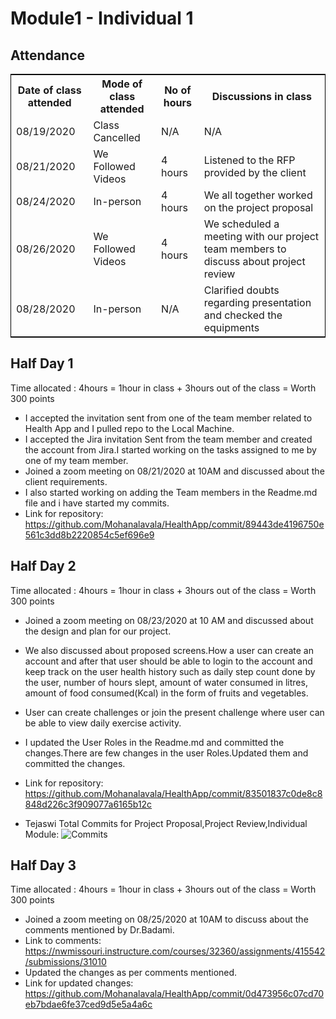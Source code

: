 # Module1 - Individual 1  

## Attendance
<table style="width:100%;border: 1px solid black;">
<tr>
<th>Date of class attended</th>	
<th>Mode of class attended</th>
<th>No of hours</th>
<th>Discussions in class</th>
</tr>
<tr>
<td>08/19/2020</td>
<td>Class Cancelled</td>
<td>N/A</td>
<td>N/A</td>
</tr>
<tr>
<td>08/21/2020</td>
<td>We Followed Videos</td>
<td> 4 hours</td>  
<td>Listened to the RFP provided by the client</td> 
</tr>
<tr>
<td>08/24/2020</td>
<td>In-person</td>
<td> 4 hours</td>
<td>We all together worked on the project proposal</td>
</tr>
<tr>
<td>08/26/2020</td>
<td>We Followed Videos</td>
<td> 4 hours</td>
<td>We scheduled a meeting with our project team members to discuss about project review</td>
</tr>
<tr>
<td>08/28/2020</td>
<td>In-person</td>
<td>N/A</td>
<td>Clarified doubts regarding presentation and checked the equipments</td>
</tr>
</table>

## Half Day 1  

Time allocated : 4hours = 1hour in class + 3hours out of the class = Worth 300 points  

- I accepted the invitation sent from one of the team member related to Health App and I pulled repo to the Local Machine.
- I accepted the Jira invitation Sent from the team member and created the account from Jira.I started working on the tasks assigned to me by one of my team member.
- Joined a zoom meeting on 08/21/2020 at 10AM and discussed about the client requirements.
- I also started working on adding the Team members in the Readme.md file and i have started my commits.  
- Link for repository: https://github.com/Mohanalavala/HealthApp/commit/89443de4196750e561c3dd8b2220854c5ef696e9

## Half Day 2  

Time allocated : 4hours = 1hour in class + 3hours out of the class = Worth 300 points  

- Joined a zoom meeting on 08/23/2020 at 10 AM and discussed about the design and plan for our project.
- We also discussed about proposed screens.How a user can create an account and after that user should be able to login to the account and keep track on the user health history such as daily step count done by the user, number of hours slept, amount of water consumed in litres, amount of food consumed(Kcal) in the form of fruits and vegetables.
- User can create challenges or join the present challenge where user can be able to view daily exercise activity.
- I updated the User Roles in the Readme.md and committed the changes.There are few changes in the user Roles.Updated them and committed the changes.
- Link for repository: https://github.com/Mohanalavala/HealthApp/commit/83501837c0de8c8848d226c3f909077a6165b12c

-  Tejaswi Total Commits for Project Proposal,Project Review,Individual Module:
![Commits](https://github.com/Mohanalavala/HealthApp/commits?author=Teju2404)


## Half Day 3

Time allocated : 4hours = 1hour in class + 3hours out of the class = Worth 300 points

- Joined a zoom meeting on 08/25/2020 at 10AM to discuss about the comments mentioned by Dr.Badami.  
- Link to comments: https://nwmissouri.instructure.com/courses/32360/assignments/415542/submissions/31010
- Updated the changes as per comments mentioned.  
- Link for updated changes: https://github.com/Mohanalavala/HealthApp/commit/0d473956c07cd70eb7bdae6fe37ced9d5e5a4a6c






